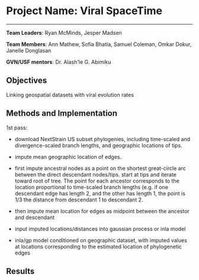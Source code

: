 # Project Name: Viral SpaceTime
---
**Team Leaders**: Ryan McMinds, Jesper Madsen

**Team Members**:  Ann Mathew, Sofia	Bhatia, Samuel Coleman, Omkar	Dokur, Janelle Donglasan

**GVN/USF mentors**: Dr. Alash'le G. Abimiku



## Objectives

Linking geospatial datasets with viral evolution rates

## Methods and Implementation

1st pass: 

  - download NextStrain US subset phylogenies, including time-scaled and divergence-scaled branch lengths, and geographic locations of tips.
  - impute mean geographic location of edges. 
  -   first impute ancestral nodes as a point on the shortest great-circle arc between the direct descendant nodes/tips. start at tips and iterate toward root of tree. The point for each ancestor corresponds to the location proportional to time-scaled branch lengths (e.g. if one descendant edge has length 2, and the other has length 1, the point is 1/3 the distance from descendant 1 to descendant 2.
  -   then impute mean location for edges as midpoint between the ancestor and descendant
  -   input imputed locations/distances into gaussian process or inla model

- inla/gp model conditioned on geographic dataset, with imputed values at locations corresponding to the estimated location of phylogenetic edges




## Results 

